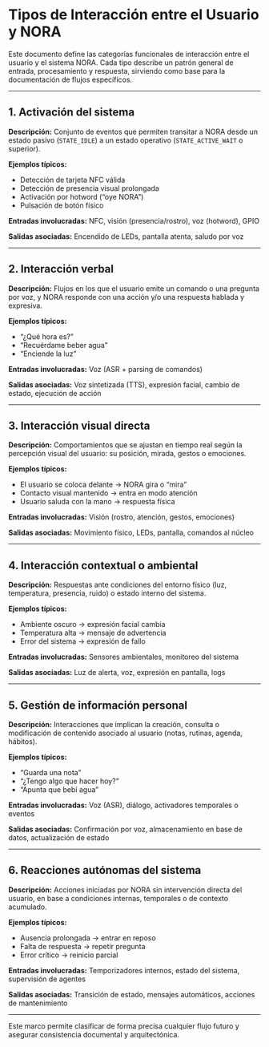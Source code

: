 # Tipos de Interacción entre el Usuario y NORA

Este documento define las categorías funcionales de interacción entre el usuario y el sistema NORA. Cada tipo describe un patrón general de entrada, procesamiento y respuesta, sirviendo como base para la documentación de flujos específicos.

---

## 1. Activación del sistema

**Descripción:**
Conjunto de eventos que permiten transitar a NORA desde un estado pasivo (`STATE_IDLE`) a un estado operativo (`STATE_ACTIVE_WAIT` o superior).

**Ejemplos típicos:**

* Detección de tarjeta NFC válida
* Detección de presencia visual prolongada
* Activación por hotword (“oye NORA”)
* Pulsación de botón físico

**Entradas involucradas:** NFC, visión (presencia/rostro), voz (hotword), GPIO

**Salidas asociadas:** Encendido de LEDs, pantalla atenta, saludo por voz

---

## 2. Interacción verbal

**Descripción:**
Flujos en los que el usuario emite un comando o una pregunta por voz, y NORA responde con una acción y/o una respuesta hablada y expresiva.

**Ejemplos típicos:**

* “¿Qué hora es?”
* “Recuérdame beber agua”
* “Enciende la luz”

**Entradas involucradas:** Voz (ASR + parsing de comandos)

**Salidas asociadas:** Voz sintetizada (TTS), expresión facial, cambio de estado, ejecución de acción

---

## 3. Interacción visual directa

**Descripción:**
Comportamientos que se ajustan en tiempo real según la percepción visual del usuario: su posición, mirada, gestos o emociones.

**Ejemplos típicos:**

* El usuario se coloca delante → NORA gira o “mira”
* Contacto visual mantenido → entra en modo atención
* Usuario saluda con la mano → respuesta física

**Entradas involucradas:** Visión (rostro, atención, gestos, emociones)

**Salidas asociadas:** Movimiento físico, LEDs, pantalla, comandos al núcleo

---

## 4. Interacción contextual o ambiental

**Descripción:**
Respuestas ante condiciones del entorno físico (luz, temperatura, presencia, ruido) o estado interno del sistema.

**Ejemplos típicos:**

* Ambiente oscuro → expresión facial cambia
* Temperatura alta → mensaje de advertencia
* Error del sistema → expresión de fallo

**Entradas involucradas:** Sensores ambientales, monitoreo del sistema

**Salidas asociadas:** Luz de alerta, voz, expresión en pantalla, logs

---

## 5. Gestión de información personal

**Descripción:**
Interacciones que implican la creación, consulta o modificación de contenido asociado al usuario (notas, rutinas, agenda, hábitos).

**Ejemplos típicos:**

* “Guarda una nota”
* “¿Tengo algo que hacer hoy?”
* “Apunta que bebí agua”

**Entradas involucradas:** Voz (ASR), diálogo, activadores temporales o eventos

**Salidas asociadas:** Confirmación por voz, almacenamiento en base de datos, actualización de estado

---

## 6. Reacciones autónomas del sistema

**Descripción:**
Acciones iniciadas por NORA sin intervención directa del usuario, en base a condiciones internas, temporales o de contexto acumulado.

**Ejemplos típicos:**

* Ausencia prolongada → entrar en reposo
* Falta de respuesta → repetir pregunta
* Error crítico → reinicio parcial

**Entradas involucradas:** Temporizadores internos, estado del sistema, supervisión de agentes

**Salidas asociadas:** Transición de estado, mensajes automáticos, acciones de mantenimiento

---

Este marco permite clasificar de forma precisa cualquier flujo futuro y asegurar consistencia documental y arquitectónica.
